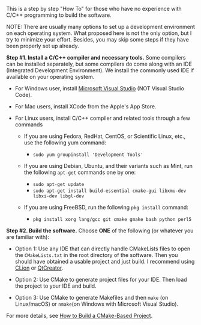 This is a step by step "How To" for those who have no experience with C/C++ programming to build the software.

NOTE: There are usually many options to set up a development environment on each operating system. What proposed here is not the only option, but I try to minimize your effort. Besides, you may skip some steps if they have been properly set up already.

 
**Step #1. Install a C/C++ compiler and necessary tools.** Some compilers can be installed separately, but some compilers do come along with an IDE (Integrated Development Environment). We install the commonly used IDE if available on your operating system.

 - For Windows user, install [Microsoft Visual Studio](https://visualstudio.microsoft.com/) (NOT Visual Studio Code).
 
 - For Mac users, install XCode from the Apple's App Store.

 - For Linux users, install C/C++ compiler and related tools through a few commands
     - If you are using Fedora, RedHat, CentOS, or Scientific Linux, etc., use the following yum command:
       - `sudo yum groupinstall 'Development Tools'`
       
     - If you are using Debian, Ubuntu, and their variants such as Mint, run the following `apt-get` commands one by one:
       - `sudo apt-get update`
       - `sudo apt-get install build-essential cmake-gui libxmu-dev libxi-dev libgl-dev`
       
     - If you are using FreeBSD, run the following `pkg install` command:
       - `pkg install xorg lang/gcc git cmake gmake bash python perl5`
       
**Step #2. Build the software.** Choose **ONE** of the following (or whatever you are familiar with):

 - Option 1: Use any IDE that can directly handle CMakeLists files to open the `CMakeLists.txt` in the root directory of the software. Then you should have obtained a usable project and just build. I recommend using [CLion](https://www.jetbrains.com/clion/) or [QtCreator](https://www.qt.io/product).

 - Option 2: Use CMake to generate project files for your IDE. Then load the project to your IDE and build. 
  
 - Option 3: Use CMake to generate Makefiles and then `make` (on Linux/macOS) or `nmake`(on Windows with Microsoft Visual Studio).
 
For more details, see [How to Build a CMake-Based Project](https://preshing.com/20170511/how-to-build-a-cmake-based-project/).

